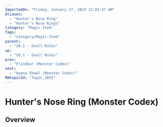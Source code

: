 ```yaml
---
ImportedOn: "Friday, January 27, 2023 12:02:47 AM"
Aliases:
  - "Hunter's Nose Ring"
  - "Hunter's Nose Rings"
Category: "Magic Item"
Tags:
  - "Category/Magic-Item"
parent:
  - "S8.1 - Gnoll Rules"
up:
  - "S8.1 - Gnoll Rules"
prev:
  - "Flindbar (Monster Codex)"
next:
  - "Hyena Shawl (Monster Codex)"
RWtopicId: "Topic_2855"
---
```

# Hunter's Nose Ring (Monster Codex)
## Overview
